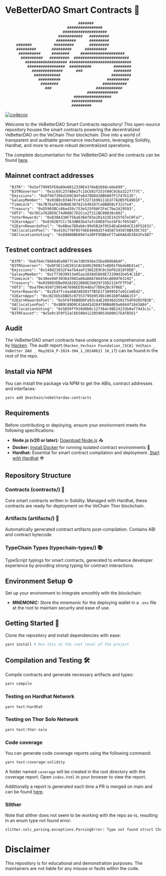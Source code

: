 # VeBetterDAO Smart Contracts 🌟

                                     #######
                                ################
                              ####################
                            ###########   #########
                           #########      #########
         #######          #########       #########
         #########       #########      ##########
          ##########     ########     ####################
           ##########   #########  #########################
             ################### ############################
              #################  ##########          ########
                ##############      ###              ########
                 ############                       #########
                   ##########                     ##########
                    ########                    ###########
                      ###                    ############
                                         ##############
                                   #################
                                  ##############
                                  #########

[![codecov](https://codecov.io/gh/vechain/vebetterdao-contracts/graph/badge.svg?token=3OMYFKUMS9)](https://app.codecov.io/gh/vechain/vebetterdao-contracts)

Welcome to the VeBetterDAO Smart Contracts repository! This open-source repository houses the smart contracts powering the decentralized VeBetterDAO on the VeChain Thor blockchain. Dive into a world of transparent and auditable governance mechanisms, leveraging Solidity, Hardhat, and more to ensure robust decentralized operations.

The complete documentation for the VeBetterDAO and the contracts can be found [here](https://docs.vebetterdao.org).

## Mainnet contract addresses

```
  "B3TR": "0x5ef79995FE8a89e0812330E4378eB2660ceDe699",
  "B3TRGovernor": "0x1c65C25fABe2fc1bCb82f253fA0C916a322f777C",
  "Emissions": "0xDf94739bd169C84fe6478D8420Bb807F1f47b135",
  "GalaxyMember": "0x93B8cD34A7Fc4f53271b9011161F7A2B5fEA9D1F",
  "TimeLock": "0x7B7EaF620d88E38782c6491D7Ce0B8D8cF3227e4",
  "Treasury": "0xD5903BCc66e439c753e525F8AF2FeC7be2429593",
  "VOT3": "0x76Ca782B59C74d088C7D2Cce2f211BC00836c602",
  "VoterRewards": "0x838A33AF756a6366f93e201423E1425f67eC0Fa7",
  "X2EarnApps": "0x8392B7CCc763dB03b47afcD8E8f5e24F9cf0554D",
  "X2EarnRewardsPool": "0x6Bee7DDab6c99d5B2Af0554EaEA484CE18F52631",
  "XAllocationPool": "0x4191776F05f4bE4848d3f4d587345078B439C7d3",
  "XAllocationVoting": "0x89A00Bb0947a30FF95BEeF77a66AEdE3842Fe5B7"
```

## Testnet contract addresses

```
  "B3TR": "0xbf64cf86894Ee0877C4e7d03936e35Ee8D8b864F",
  "B3TRGovernor": "0xDF5E114D391CAC840529802fe8D01f6bdeBE41eC",
  "Emissions": "0x148d21032F4a7b4aeF236E2E9C0c5bF62d10f8EB",
  "GalaxyMember": "0xCf73039913e05aa1838d5869E72290d2b454C1E8",
  "TimeLock": "0x30ee94F303643902a68aD8A7A6456cA69d763192",
  "Treasury": "0x039893EBe092A2D22B08E2b029735D211bfF7F50",
  "VOT3": "0xa704c45971995467696EE9544Da77DD42Bc9706E",
  "VoterRewards": "0x2E47fc4aabB3403037fB5E1f38995E7a91Ce8Ed2",
  "X2EarnApps": "0xcB23Eb1bBD5c07553795b9538b1061D0f4ABA153",
  "X2EarnRewardsPool": "0x5F8f86B8D0Fa93cdaE20936d150175dF0205fB38",
  "XAllocationPool": "0x9B9CA9D0C41Add1d204f90BA0E9a6844f1843A84",
  "XAllocationVoting": "0x5859ff910d8b0c127364c98E24233b0af7443c1c",
  "B3TRFaucet": "0x5e9c1F0f52aC6b5004122059053b00017EAfB561"
```

## Audit

The VeBetterDAO smart contracts have undergone a comprehensive audit by [Hacken](https://hacken.io/). The audit report (`Hacken_Vechain Foundation_[SCA] VeChain _ VeBetter DAO _ May2024_P-2024-304_1_20240621 16_17`) can be found in the root of the repo.

## Install via NPM

You can install the package via NPM to get the ABIs, contract addresses and interfaces:

```bash
yarn add @vechain/vebetterdao-contracts
```

## Requirements

Before contributing or deploying, ensure your environment meets the following specifications:

- **Node.js (v20 or later):** [Download Node.js](https://nodejs.org/en/download/package-manager) 📥
- **Docker:** [Install Docker](https://docs.docker.com/get-docker/) for running isolated contract environments 🐳
- **Hardhat:** Essential for smart contract compilation and deployment. [Start with Hardhat](https://hardhat.org/getting-started/) ⛑️

## Repository Structure

### Contracts (contracts/) 📜

Core smart contracts written in Solidity. Managed with Hardhat, these contracts are ready for deployment on the VeChain Thor blockchain.

### Artifacts (artifacts/) 🏺

Automatically generated contract artifacts post-compilation. Contains ABI and contract bytecode.

### TypeChain Types (typechain-types/) 📚

TypeScript typings for smart contracts, generated to enhance developer experience by providing strong typing for contract interactions.

## Environment Setup ⚙️

Set up your environment to integrate smoothly with the blockchain:

- **MNEMONIC:** Store the mnemonic for the deploying wallet in a `.env` file at the root to maintain security and ease of use.

## Getting Started 🏁

Clone the repository and install dependencies with ease:

```bash
yarn install # Run this at the root level of the project
```

## Compilation and Testing 🛠️

Compile contracts and generate necessary artifacts and types:

```bash
yarn compile
```

### Testing on Hardhat Network

```bash
yarn test:hardhat
```

### Testing on Thor Solo Network

```bash
yarn test:thor-solo
```

### Code coverage

You can generate code coverage reports using the following command:

```bash
yarn test:coverage:solidity
```

A folder named `coverage` will be created in the root directory with the coverage report. Open `index.html` in your browser to view the report.

Additionally a report is generated each time a PR is merged on main and can be found [here](https://app.codecov.io/gh/vechain/vebetterdao-contracts).

### Slither

Note that slither does not seem to be working with the repo as-is, resulting in an enum type not found error:

```bash
slither.solc_parsing.exceptions.ParsingError: Type not found struct Checkpoints.Trace208
```

# Disclaimer

This repository is for educational and demonstration purposes. The maintainers are not liable for any misuse or faults within the code.
